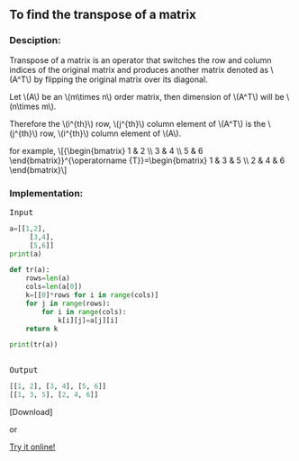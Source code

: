 <script type="text/javascript" src="https://cdnjs.cloudflare.com/ajax/libs/mathjax/2.7.0/MathJax.js?config=TeX-AMS_CHTML"></script>


## To find the transpose of a matrix


### Desciption:

Transpose of a matrix is an operator that switches the row and column indices of the original matrix and produces another matrix denoted as \\(A^T\\) by flipping the original matrix over its diagonal.

Let \\(A\\) be an \\(m\times n\\) order matrix, then dimension of \\(A^T\\) will be \\(n\times m\\).

Therefore the \\(i^{th}\\) row, \\(j^{th}\\) column element of \\(A^T\\) is the \\(j^{th}\\) row, \\(i^{th}\\) column element of \\(A\\).

for example,
\\[{\begin{bmatrix} 1 & 2 \\\ 3 & 4 \\\ 5 & 6 \end{bmatrix}}^{\operatorname {T}}=\begin{bmatrix} 1 & 3 & 5 \\\ 2 & 4 & 6 \end{bmatrix}\\]

### Implementation:

<kbd>Input</kbd>

```python
a=[[1,2],
	 [3,4],
	 [5,6]]
print(a)

def tr(a):
	rows=len(a)
	cols=len(a[0])
	k=[[0]*rows for i in range(cols)]
	for j in range(rows):
		for i in range(cols):
			k[i][j]=a[j][i]
	return k

print(tr(a))
		
```

<kbd>Output</kbd>

```python
[[1, 2], [3, 4], [5, 6]]
[[1, 3, 5], [2, 4, 6]]
```


[Download]

or

[Try it online!](https://tio.run/##bY7BDsIgEETP7FfssRgO1aoHE76E7IEoVUoDDWKMX4@sNvHiZTMz@zKZ5VVuKQ61Wm3MVu1IgUAzqP1XHNSRCJbsY@msBLi4EUtu8gQip@ddzy7yQ5zTvBrTU/Oh1fW0YQbHlNGjj5htvLqOUUkgOJ5@MaNcK/7hnItgPJmJtG2nybbAlUeOGGBd@Fkma30D "Python 3 – Try It Online")
